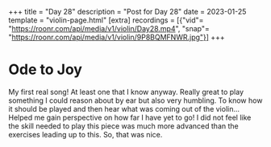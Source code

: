+++
title = "Day 28"
description = "Post for Day 28"
date = 2023-01-25
template = "violin-page.html"
[extra]
recordings = [{"vid"= "https://roonr.com/api/media/v1/violin/Day28.mp4", "snap"= "https://roonr.com/api/media/v1/violin/9P8BQMFNWR.jpg"}]
+++

# Ode to Joy
My first real song! At least one that I know anyway. Really great to play something I could reason about by ear but also very humbling. To know how it should be played and then hear what was coming out of the violin... Helped me gain perspective on how far I have yet to go! I did not feel like the skill needed to play this piece was much more advanced than the exercises leading up to this. So, that was nice.